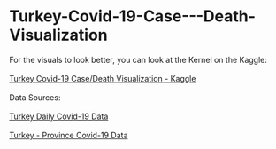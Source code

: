 # Turkey-Covid-19-Case---Death-Visualization

For the visuals to look better, you can look at the Kernel on the Kaggle:
<br/><br/>
[Turkey Covid-19 Case/Death Visualization - Kaggle](https://www.kaggle.com/umutc4n/turkey-covid-19-case-death-visualization)
<br/><br/>
Data Sources:
<br/><br/>
[Turkey Daily Covid-19 Data](https://www.kaggle.com/gkhan496/covid19-in-turkey)
<br/><br/>
[Turkey - Province Covid-19 Data](https://www.kaggle.com/umutc4n/number-of-cases-in-the-city-covid19-turkey)
